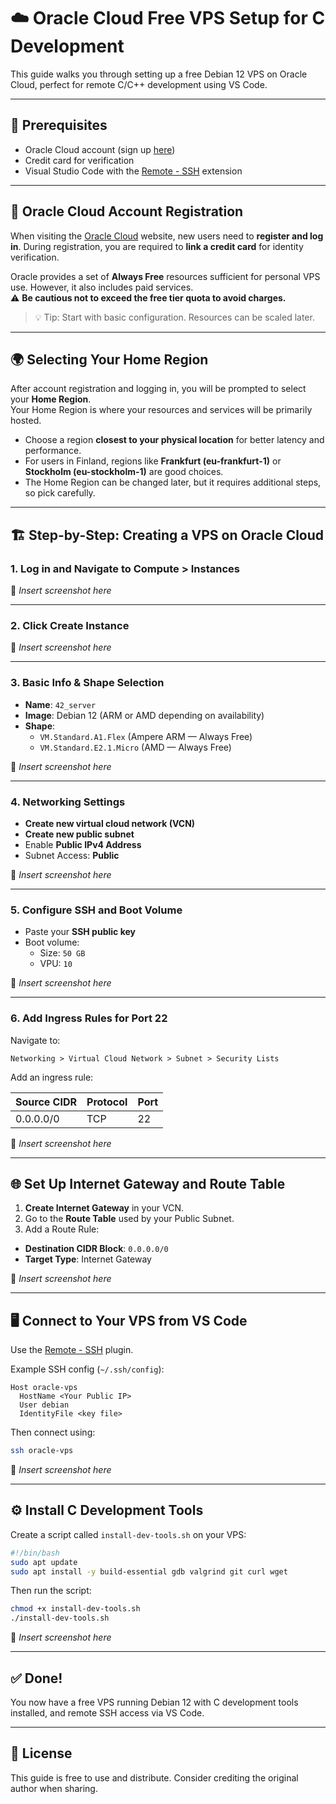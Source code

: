 
# ☁️ Oracle Cloud Free VPS Setup for C Development

This guide walks you through setting up a free Debian 12 VPS on Oracle Cloud, perfect for remote C/C++ development using VS Code.

---

## 📌 Prerequisites

- Oracle Cloud account (sign up [here](https://www.oracle.com/cloud/free/))
- Credit card for verification
- Visual Studio Code with the [Remote - SSH](https://marketplace.visualstudio.com/items?itemName=ms-vscode-remote.remote-ssh) extension

---

## 🧾 Oracle Cloud Account Registration

When visiting the [Oracle Cloud](https://www.oracle.com/cloud/) website, new users need to **register and log in**. During registration, you are required to **link a credit card** for identity verification.

Oracle provides a set of **Always Free** resources sufficient for personal VPS use. However, it also includes paid services.  
⚠️ **Be cautious not to exceed the free tier quota to avoid charges.**

> 💡 Tip: Start with basic configuration. Resources can be scaled later.

---

## 🌍 Selecting Your Home Region

After account registration and logging in, you will be prompted to select your **Home Region**.  
Your Home Region is where your resources and services will be primarily hosted.

- Choose a region **closest to your physical location** for better latency and performance.  
- For users in Finland, regions like **Frankfurt (eu-frankfurt-1)** or **Stockholm (eu-stockholm-1)** are good choices.  
- The Home Region can be changed later, but it requires additional steps, so pick carefully.

---

## 🏗️ Step-by-Step: Creating a VPS on Oracle Cloud

### 1. Log in and Navigate to **Compute > Instances**

📸 *Insert screenshot here*

---

### 2. Click **Create Instance**

📸 *Insert screenshot here*

---

### 3. Basic Info & Shape Selection

- **Name**: `42_server`
- **Image**: Debian 12 (ARM or AMD depending on availability)
- **Shape**:  
  - `VM.Standard.A1.Flex` (Ampere ARM — Always Free)  
  - `VM.Standard.E2.1.Micro` (AMD — Always Free)

📸 *Insert screenshot here*

---

### 4. Networking Settings

- **Create new virtual cloud network (VCN)**
- **Create new public subnet**
- Enable **Public IPv4 Address**
- Subnet Access: **Public**

📸 *Insert screenshot here*

---

### 5. Configure SSH and Boot Volume

- Paste your **SSH public key**
- Boot volume:
  - Size: `50 GB`
  - VPU: `10`

📸 *Insert screenshot here*

---

### 6. Add Ingress Rules for Port 22

Navigate to:

`Networking > Virtual Cloud Network > Subnet > Security Lists`

Add an ingress rule:

| Source CIDR | Protocol | Port |
|-------------|----------|------|
| 0.0.0.0/0   | TCP      | 22   |

📸 *Insert screenshot here*

---

## 🌐 Set Up Internet Gateway and Route Table

1. **Create Internet Gateway** in your VCN.
2. Go to the **Route Table** used by your Public Subnet.
3. Add a Route Rule:

- **Destination CIDR Block**: `0.0.0.0/0`  
- **Target Type**: Internet Gateway

📸 *Insert screenshot here*

---

## 🖥️ Connect to Your VPS from VS Code

Use the [Remote - SSH](https://marketplace.visualstudio.com/items?itemName=ms-vscode-remote.remote-ssh) plugin.

Example SSH config (`~/.ssh/config`):

```ssh
Host oracle-vps
  HostName <Your Public IP>
  User debian
  IdentityFile <key file>
```

Then connect using:

```bash
ssh oracle-vps
```

📸 *Insert screenshot here*

---

## ⚙️ Install C Development Tools

Create a script called `install-dev-tools.sh` on your VPS:

```bash
#!/bin/bash
sudo apt update
sudo apt install -y build-essential gdb valgrind git curl wget
```

Then run the script:

```bash
chmod +x install-dev-tools.sh
./install-dev-tools.sh
```

📸 *Insert screenshot here*

---

## ✅ Done!

You now have a free VPS running Debian 12 with C development tools installed, and remote SSH access via VS Code.

---

## 📌 License

This guide is free to use and distribute. Consider crediting the original author when sharing.
